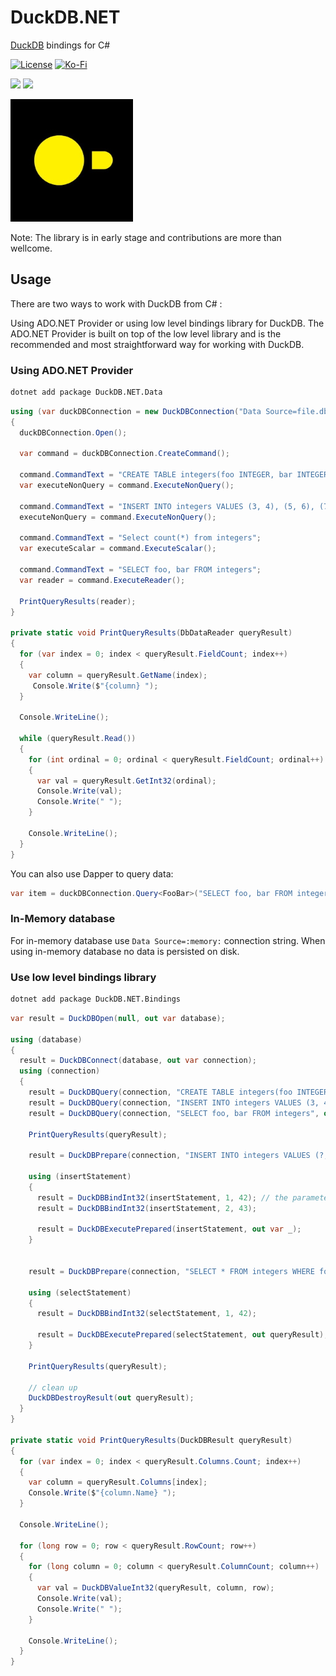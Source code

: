 # DuckDB.NET

[DuckDB](https://duckdb.org/) bindings for C#

[![License](https://img.shields.io/badge/License-Mit-blue.svg?style=for-the-badge&logo=mit)](LICENSE.md)
[![Ko-Fi](https://img.shields.io/static/v1?style=for-the-badge&message=Support%20the%20Project&color=success&logo=ko-fi&label=$$)](https://ko-fi.com/U6U81LHU8)

[![](https://img.shields.io/nuget/dt/DuckDB.NET.Data.svg?label=DuckDB.NET.Data&style=for-the-badge&logo=NuGet)](https://www.nuget.org/packages/DuckDB.NET.Data/)
[![](https://img.shields.io/nuget/dt/DuckDB.NET.Bindings.svg?label=DuckDB.NET.Bindings&style=for-the-badge&logo=NuGet)](https://www.nuget.org/packages/DuckDB.NET.Bindings/)

![Project Icon](Logo.jpg "GraphQLinq Project Icon")

Note: The library is in early stage and contributions are more than wellcome.

## Usage

There are two ways to work with DuckDB from C# :

Using ADO.NET Provider or using low level bindings library for DuckDB. The ADO.NET Provider is built on top of the low level library and is the recommended and most straightforward way for working with DuckDB.

### Using ADO.NET Provider

```sh
dotnet add package DuckDB.NET.Data
```

```cs
using (var duckDBConnection = new DuckDBConnection("Data Source=file.db"))
{
  duckDBConnection.Open();

  var command = duckDBConnection.CreateCommand();

  command.CommandText = "CREATE TABLE integers(foo INTEGER, bar INTEGER);";
  var executeNonQuery = command.ExecuteNonQuery();

  command.CommandText = "INSERT INTO integers VALUES (3, 4), (5, 6), (7, 8);";
  executeNonQuery = command.ExecuteNonQuery();

  command.CommandText = "Select count(*) from integers";
  var executeScalar = command.ExecuteScalar();

  command.CommandText = "SELECT foo, bar FROM integers";
  var reader = command.ExecuteReader();

  PrintQueryResults(reader);
}

private static void PrintQueryResults(DbDataReader queryResult)
{
  for (var index = 0; index < queryResult.FieldCount; index++)
  {
    var column = queryResult.GetName(index);
     Console.Write($"{column} ");
  }

  Console.WriteLine();

  while (queryResult.Read())
  {
    for (int ordinal = 0; ordinal < queryResult.FieldCount; ordinal++)
    {
      var val = queryResult.GetInt32(ordinal);
      Console.Write(val);
      Console.Write(" ");
    }

    Console.WriteLine();
  }
}
```

You can also use Dapper to query data:

```cs
var item = duckDBConnection.Query<FooBar>("SELECT foo, bar FROM integers");
```

### In-Memory database

For in-memory database use `Data Source=:memory:` connection string. When using in-memory database no data is persisted on disk.

### Use low level bindings library

```sh
dotnet add package DuckDB.NET.Bindings
```

```cs
var result = DuckDBOpen(null, out var database);

using (database)
{
  result = DuckDBConnect(database, out var connection);
  using (connection)
  {
    result = DuckDBQuery(connection, "CREATE TABLE integers(foo INTEGER, bar INTEGER);", out var queryResult);
    result = DuckDBQuery(connection, "INSERT INTO integers VALUES (3, 4), (5, 6), (7, 8);", out queryResult);
    result = DuckDBQuery(connection, "SELECT foo, bar FROM integers", out queryResult);

    PrintQueryResults(queryResult);

    result = DuckDBPrepare(connection, "INSERT INTO integers VALUES (?, ?)", out var insertStatement);

    using (insertStatement)
    {
      result = DuckDBBindInt32(insertStatement, 1, 42); // the parameter index starts counting at 1!
      result = DuckDBBindInt32(insertStatement, 2, 43);

      result = DuckDBExecutePrepared(insertStatement, out var _);
    }


    result = DuckDBPrepare(connection, "SELECT * FROM integers WHERE foo = ?", out var selectStatement);

    using (selectStatement)
    {
      result = DuckDBBindInt32(selectStatement, 1, 42);

      result = DuckDBExecutePrepared(selectStatement, out queryResult);
    }

    PrintQueryResults(queryResult);

    // clean up
    DuckDBDestroyResult(out queryResult);
  }
}

private static void PrintQueryResults(DuckDBResult queryResult)
{
  for (var index = 0; index < queryResult.Columns.Count; index++)
  {
    var column = queryResult.Columns[index];
    Console.Write($"{column.Name} ");
  }

  Console.WriteLine();

  for (long row = 0; row < queryResult.RowCount; row++)
  {
    for (long column = 0; column < queryResult.ColumnCount; column++)
    {
      var val = DuckDBValueInt32(queryResult, column, row);
      Console.Write(val);
      Console.Write(" ");
    }

    Console.WriteLine();
  }
}

```
